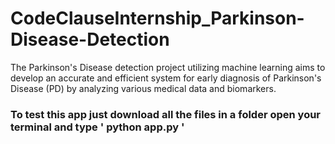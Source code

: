 # CodeClauseInternship_Parkinson-Disease-Detection
The Parkinson's Disease detection project utilizing machine learning aims to develop an accurate and efficient system for early diagnosis of Parkinson's Disease (PD) by analyzing various medical data and biomarkers.

### To test this app just download all the files in a folder open your terminal and type ' python app.py '



